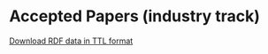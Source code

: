 # Accepted Papers (industry track)
<a href="../kg/rdf/out_track_industry.ttl" download>Download RDF data in TTL format</a>

